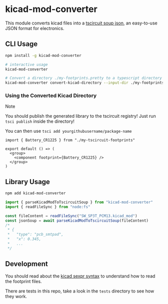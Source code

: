 # kicad-mod-converter

This module converts kicad files into a [tscircuit soup json](https://docs.tscircuit.com/quickstart), an easy-to-use JSON format for electronics.

## CLI Usage

```bash
npm install -g kicad-mod-converter
```

```bash
# interactive usage
kicad-mod-converter
```

```bash
# Convert a directory ./my-footprints.pretty to a typescript directory
kicad-mod-converter convert-kicad-directory --input-dir ./my-footprints.pretty --output-dir ./my-tscircuit-footprints
```

### Using the Converted Kicad Directory

> [!NOTE]
> You should publish the generated library to the tscircuit registry! Just run `tsci publish` inside the directory!
>
> You can then use `tsci add yourgithubusername/package-name`

```tsx
import { Battery_CR1225 } from "./my-tscircuit-footprints"

export default () => (
  <group>
    <component footprint={Battery_CR1225} />
  </group>
)
```

## Library Usage

```bash
npm add kicad-mod-converter
```

```ts
import { parseKicadModToTscircuitSoup } from "kicad-mod-converter"
import { readFileSync } from "node:fs"

const fileContent = readFileSync("SW_SP3T_PCM13.kicad_mod")
const jsonSoup = await parseKicadModToTscircuitSoup(fileContent)
/*
 * {
 *   "type": "pcb_smtpad",
 *   "x": 0.345,
 *   ...
 */
```

## Development

You should read about the [kicad sexpr syntax](https://dev-docs.kicad.org/en/file-formats/sexpr-intro/) to understand how to read the footprint files.

There are tests in this repo, take a look in the `tests` directory to see how they work.
